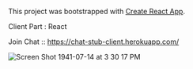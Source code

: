 This project was bootstrapped with [Create React App](https://github.com/facebook/create-react-app).

Client Part : React

Join Chat :: https://chat-stub-client.herokuapp.com/

![Screen Shot 1941-07-14 at 3 30 17 PM](https://user-images.githubusercontent.com/14003377/66267437-365a5d00-e820-11e9-92df-a239c1c0456b.png)

